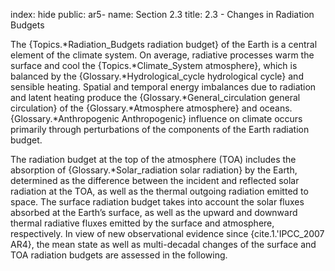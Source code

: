 index: hide
public: ar5-
name: Section 2.3
title: 2.3 - Changes in Radiation Budgets

The {Topics.*Radiation_Budgets radiation budget} of the Earth is a central element of the climate system. On average, radiative processes warm the surface and cool the {Topics.*Climate_System atmosphere}, which is balanced by the {Glossary.*Hydrological_cycle hydrological cycle} and sensible heating. Spatial and temporal energy imbalances due to radiation and latent heating produce the {Glossary.*General_circulation general circulation} of the {Glossary.*Atmosphere atmosphere} and oceans. {Glossary.*Anthropogenic Anthropogenic} influence on climate occurs primarily through perturbations of the components of the Earth radiation budget.

The radiation budget at the top of the atmosphere (TOA) includes the absorption of {Glossary.*Solar_radiation solar radiation} by the Earth, determined as the difference between the incident and reflected solar radiation at the TOA, as well as the thermal outgoing radiation emitted to space. The surface radiation budget takes into account the solar fluxes absorbed at the Earth’s surface, as well as the upward and downward thermal radiative fluxes emitted by the surface and atmosphere, respectively. In view of new observational evidence since {cite.1.'IPCC_2007 AR4}, the mean state as well as multi-decadal changes of the surface and TOA radiation budgets are assessed in the following.
